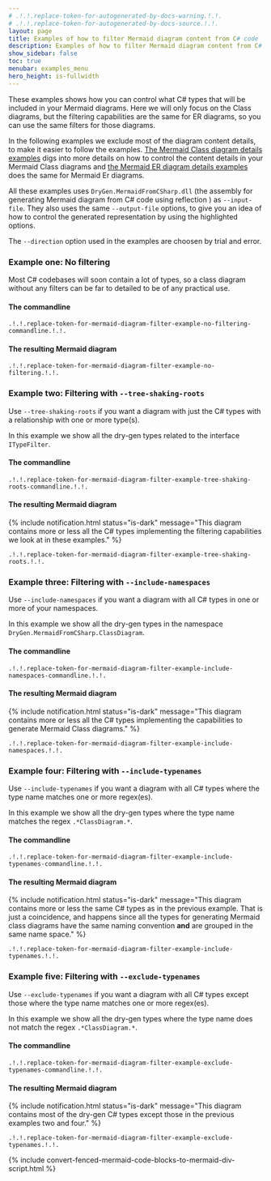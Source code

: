 ```yaml
---
# .!.!.replace-token-for-autogenerated-by-docs-warning.!.!.
# .!.!.replace-token-for-autogenerated-by-docs-source.!.!.
layout: page
title: Examples of how to filter Mermaid diagram content from C# code
description: Examples of how to filter Mermaid diagram content from C# code
show_sidebar: false
toc: true
menubar: examples_menu
hero_height: is-fullwidth
---
```


These examples shows how you can control what C# types that will be included in your Mermaid diagrams.
Here we will only focus on the Class diagrams, but the filtering capabilities are the same for ER diagrams, so you can use the same filters for those diagrams.

In the following examples we exclude most of the diagram content details, to make it easier to follow the examples.
[The Mermaid Class diagram details examples](../mermaid-class-diagram-details/) digs into more details on how to control the content details in your Mermaid Class diagrams and
[the Mermaid ER diagram details examples](../mermaid-er-diagram-details/) does the same for Mermaid Er diagrams.

All these examples uses `DryGen.MermaidFromCSharp.dll` (the assembly for generating Mermaid diagram from C# code using reflection ) as `--input-file`.
They also uses the same `--output-file` options, to give you an idea of how to control the generated representation by using the highlighted options.

The `--direction` option used in the examples are choosen by trial and error.

### Example one: No filtering

Most C# codebases will soon contain a lot of types, so a class diagram without any filters can be far to detailed to be of any practical use.

#### The commandline

`.!.!.replace-token-for-mermaid-diagram-filter-example-no-filtering-commandline.!.!.`

#### The resulting Mermaid diagram

```mermaid
.!.!.replace-token-for-mermaid-diagram-filter-example-no-filtering.!.!.
```

### Example two: Filtering with `--tree-shaking-roots`

Use `--tree-shaking-roots` if you want a diagram with just the C# types with a relationship with one or more type(s).

In this example we show all the dry-gen types related to the interface `ITypeFilter`.

#### The commandline

`.!.!.replace-token-for-mermaid-diagram-filter-example-tree-shaking-roots-commandline.!.!.`

#### The resulting Mermaid diagram

{% include notification.html status="is-dark"
message="This diagram contains more or less all the C# types implementing the filtering capabilities we look at in these examples." %}

```mermaid
.!.!.replace-token-for-mermaid-diagram-filter-example-tree-shaking-roots.!.!.
```

### Example three: Filtering with `--include-namespaces`

Use `--include-namespaces` if you want a diagram with all C# types in one or more of your namespaces.

In this example we show all the dry-gen types in the namespace `DryGen.MermaidFromCSharp.ClassDiagram`.

#### The commandline

`.!.!.replace-token-for-mermaid-diagram-filter-example-include-namespaces-commandline.!.!.`

#### The resulting Mermaid diagram

{% include notification.html status="is-dark"
message="This diagram contains more or less all the C# types implementing the capabilities to generate Mermaid Class diagrams." %}

```mermaid
.!.!.replace-token-for-mermaid-diagram-filter-example-include-namespaces.!.!.
```

### Example four: Filtering with `--include-typenames`

Use `--include-typenames` if you want a diagram with all C# types where the type name matches one or more regex(es).

In this example we show all the dry-gen types where the type name matches the regex `.*ClassDiagram.*`.

#### The commandline

`.!.!.replace-token-for-mermaid-diagram-filter-example-include-typenames-commandline.!.!.`

#### The resulting Mermaid diagram

{% include notification.html status="is-dark"
message="This diagram contains more or less the same C# types as in the previous example. That is just a coincidence, and happens since all the types for generating Mermaid class diagrams have the same naming convention **and** are grouped in the same name space." %}

```mermaid
.!.!.replace-token-for-mermaid-diagram-filter-example-include-typenames.!.!.
```

### Example five: Filtering with `--exclude-typenames`

Use `--exclude-typenames` if you want a diagram with all C# types except those where the type name matches one or more regex(es).

In this example we show all the dry-gen types where the type name does not match the regex `.*ClassDiagram.*`.

#### The commandline

`.!.!.replace-token-for-mermaid-diagram-filter-example-exclude-typenames-commandline.!.!.`

#### The resulting Mermaid diagram

{% include notification.html status="is-dark"
message="This diagram contains most of the dry-gen C# types except those in the previous examples two and four." %}

```mermaid
.!.!.replace-token-for-mermaid-diagram-filter-example-exclude-typenames.!.!.
```

{% include convert-fenced-mermaid-code-blocks-to-mermaid-div-script.html %}
